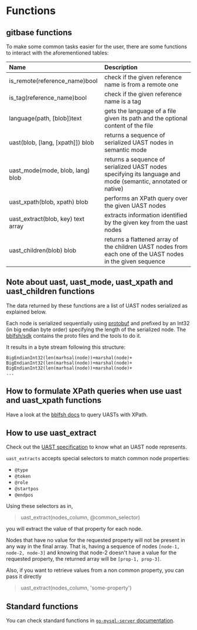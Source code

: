 # Functions

## gitbase functions

To make some common tasks easier for the user, there are some functions to interact with the aforementioned tables:

|     Name     |                                               Description                                                                      |
|:-------------|:-------------------------------------------------------------------------------------------------------------------------------|
|is_remote(reference_name)bool| check if the given reference name is from a remote one                                                          |
|is_tag(reference_name)bool| check if the given reference name is a tag                                                                         |
|language(path, [blob])text| gets the language of a file given its path and the optional content of the file                                    |
|uast(blob, [lang, [xpath]]) blob| returns a sequence of serialized UAST nodes in semantic mode                                                 |
|uast_mode(mode, blob, lang) blob| returns a sequence of serialized UAST nodes specifying its language and mode (semantic, annotated or native) |
|uast_xpath(blob, xpath) blob| performs an XPath query over the given UAST nodes                                                                |
|uast_extract(blob, key) text array| extracts information identified by the given key from the uast nodes                                       |
|uast_children(blob) blob| returns a flattened array of the children UAST nodes from each one of the UAST nodes in the given sequence           |


## Note about uast, uast_mode, uast_xpath and uast_children functions

The data returned by these functions are a list of UAST nodes serialized as explained below.

Each node is serialized sequentially using [protobuf](https://developers.google.com/protocol-buffers/) and prefixed by an Int32 (in big endian byte order) specifying the length of the serialized node. The [bblfsh/sdk](https://github.com/bblfsh/sdk) contains the proto files and the tools to do it.

It results in a byte stream following this structure:
```
BigEndianInt32(len(marhsal(node))+marshal(node)+
BigEndianInt32(len(marhsal(node))+marshal(node)+
BigEndianInt32(len(marhsal(node))+marshal(node)+
...
```

## How to formulate XPath queries when use uast and uast_xpath functions

Have a look at the [bblfsh docs](https://docs.sourced.tech/babelfish/using-babelfish/uast-querying) to query UASTs with XPath.

## How to use uast_extract

Check out the [UAST specification](https://docs.sourced.tech/babelfish/uast/uast-specification) to know what an UAST node represents.

`uast_extracts` accepts special selectors to match common node properties:

- `@type`
- `@token`
- `@role`
- `@startpos`
- `@endpos`

Using these selectors as in,

> uast_extract(nodes_column, @common_selector)

you will extract the value of that property for each node.

Nodes that have no value for the requested property will not be present in any way in the final array. That is, having a sequence of nodes `[node-1, node-2, node-3]` and knowing that node-2 doesn't have a value for the requested property, the returned array will be `[prop-1, prop-3]`.

Also, if you want to retrieve values from a non common property, you can pass it directly

> uast_extract(nodes_column, 'some-property')

## Standard functions

You can check standard functions in [`go-mysql-server` documentation](https://github.com/src-d/go-mysql-server/tree/679d33772845593ce5fdf17925f49f2335bc8356#custom-functions).
